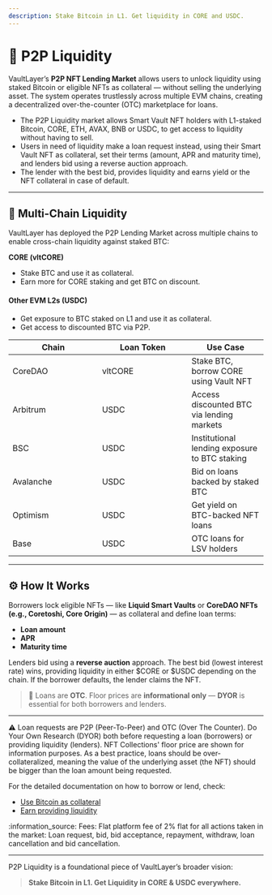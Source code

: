 ```yaml
---
description: Stake Bitcoin in L1. Get liquidity in CORE and USDC.
---
```


# 🤝 P2P Liquidity

VaultLayer’s **P2P NFT Lending Market** allows users to unlock liquidity using staked Bitcoin or eligible NFTs as collateral — without selling the underlying asset. The system operates trustlessly across multiple EVM chains, creating a decentralized over-the-counter (OTC) marketplace for loans.

* The P2P Liquidity market allows Smart Vault NFT holders with L1-staked Bitcoin, CORE, ETH, AVAX, BNB or USDC, to get access to liquidity without having to sell.
* Users in need of liquidity make a loan request instead, using their Smart Vault NFT as collateral, set their terms (amount, APR and maturity time), and lenders bid using a reverse auction approach.
* The lender with the best bid, provides liquidity and earns yield or the NFT collateral in case of default.

***

## 🌉 Multi-Chain Liquidity

VaultLayer has deployed the P2P Lending Market across multiple chains to enable cross-chain liquidity against staked BTC:

**CORE (vltCORE)**

* Stake BTC and use it as collateral.
* Earn more for CORE staking and get BTC on discount.

#### Other EVM L2s (USDC)

* Get exposure to BTC staked on L1 and use it as collateral.
* Get access to discounted BTC via P2P.

<table><thead><tr><th width="160.89605712890625">Chain</th><th width="160.84417724609375">Loan Token</th><th>Use Case</th></tr></thead><tbody><tr><td>CoreDAO</td><td>vltCORE</td><td>Stake BTC, borrow CORE using Vault NFT</td></tr><tr><td>Arbitrum</td><td>USDC</td><td>Access discounted BTC via lending markets</td></tr><tr><td>BSC</td><td>USDC</td><td>Institutional lending exposure to BTC staking</td></tr><tr><td>Avalanche</td><td>USDC</td><td>Bid on loans backed by staked BTC</td></tr><tr><td>Optimism</td><td>USDC</td><td>Get yield on BTC-backed NFT loans</td></tr><tr><td>Base</td><td>USDC</td><td>OTC loans for LSV holders</td></tr></tbody></table>

***

## ⚙️ How It Works

Borrowers lock eligible NFTs — like **Liquid Smart Vaults** or **CoreDAO NFTs (e.g., Coretoshi, Core Origin)** — as collateral and define loan terms:

* **Loan amount**
* **APR**
* **Maturity time**

Lenders bid using a **reverse auction** approach. The best bid (lowest interest rate) wins, providing liquidity in either $CORE or $USDC depending on the chain. If the borrower defaults, the lender claims the NFT.

> 🔄 Loans are **OTC**. Floor prices are **informational only** — **DYOR** is essential for both borrowers and lenders.

***

:warning: Loan requests are P2P (Peer-To-Peer) and OTC (Over The Counter). Do Your Own Research (DYOR) both before requesting a loan (borrowers) or providing liquidity (lenders). NFT Collections' floor price are shown for information purposes. As a best practice, loans should be over-collateralized, meaning the value of the underlying asset (the NFT) should be bigger than the loan amount being requested.

For the detailed documentation on how to borrow or lend, check:

* [Use Bitcoin as collateral](../points/borrow-usdcore-with-nft.md)
* [Earn providing liquidity](../points/lend-usdcore.md)

:information\_source: Fees: Flat platform fee of 2% flat for all actions taken in the market: Loan request, bid, bid acceptance, repayment, withdraw, loan cancellation and bid cancellation.

***

P2P Liquidity is a foundational piece of VaultLayer’s broader vision:

> **Stake Bitcoin in L1. Get Liquidity in CORE & USDC everywhere.**
